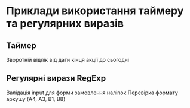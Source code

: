 # Приклади використання таймеру та регулярних виразів

## Таймер
Зворотній відлік від дати кінця акції до сьогодні

## Регулярні вирази RegExp 

Валідація input для форми замовлення наліпок
Перевірка формату аркушу (A4, A3, B1, B8)

